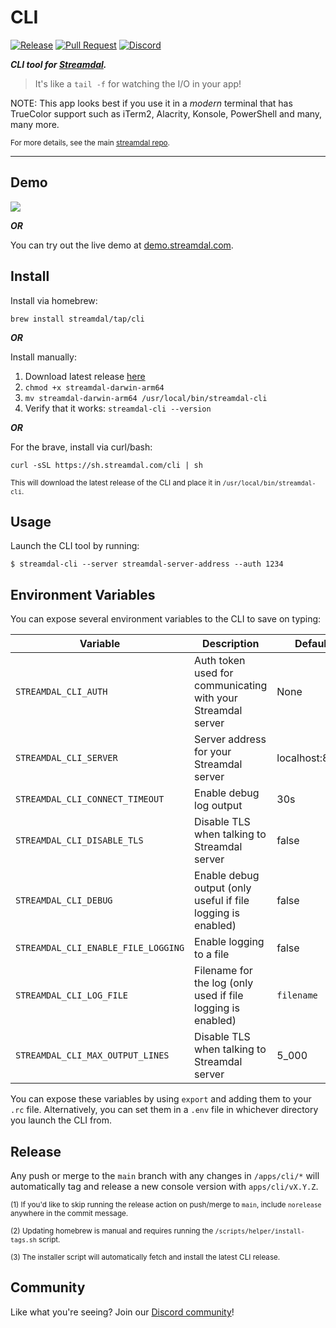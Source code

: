 CLI
===
[![Release](https://github.com/streamdal/streamdal/actions/workflows/apps-cli-release.yml/badge.svg)](https://github.com/streamdal/streamdal/actions/workflows/apps-cli-release.yml)
[![Pull Request](https://github.com/streamdal/streamdal/actions/workflows/apps-cli-pr.yml/badge.svg)](https://github.com/streamdal/streamdal/actions/workflows/apps-cli-pr.yml)
[![Discord](https://img.shields.io/badge/Community-Discord-4c57e8.svg)](https://discord.gg/streamdal)

_**CLI tool for [Streamdal](https://streamdal.com).**_

> It's like a `tail -f` for watching the I/O in your app!

NOTE: This app looks best if you use it in a _modern_ terminal that has TrueColor
support such as iTerm2, Alacrity, Konsole, PowerShell and many, many more.

<sub>For more details, see the main
[streamdal repo](https://github.com/streamdal/streamdal).</sub>

---

## Demo
<img src="./assets/demo.gif">

_**OR**_

You can try out the live demo at [demo.streamdal.com](https://demo.streamdal.com).

## Install
Install via homebrew:
```
brew install streamdal/tap/cli
```

_**OR**_

Install manually:

1. Download latest release [here](https://github.com/streamdal/streamdal/releases)
2. `chmod +x streamdal-darwin-arm64`
3. `mv streamdal-darwin-arm64 /usr/local/bin/streamdal-cli`
4. Verify that it works: `streamdal-cli --version`

_**OR**_

For the brave, install via curl/bash:

`curl -sSL https://sh.streamdal.com/cli | sh`

<sub>This will download the latest release of the CLI and place it in `/usr/local/bin/streamdal-cli`.</sub>

## Usage

Launch the CLI tool by running:

```
$ streamdal-cli --server streamdal-server-address --auth 1234
```

## Environment Variables

You can expose several environment variables to the CLI to save on typing:

| Variable                            | Description                                                  | Default        | Required |  
|-------------------------------------|--------------------------------------------------------------|----------------|---------|
| `STREAMDAL_CLI_AUTH`                | Auth token used for communicating with your Streamdal server | None           | **true** |
| `STREAMDAL_CLI_SERVER`              | Server address for your Streamdal server                     | localhost:8082 | **true** |
| `STREAMDAL_CLI_CONNECT_TIMEOUT`     | Enable debug log output                                      | 30s            | false | 
| `STREAMDAL_CLI_DISABLE_TLS`         | Disable TLS when talking to Streamdal server                 | false          | false | 
| `STREAMDAL_CLI_DEBUG`               | Enable debug output (only useful if file logging is enabled) | false          | false |
| `STREAMDAL_CLI_ENABLE_FILE_LOGGING` | Enable logging to a file                                     | false          | false |
| `STREAMDAL_CLI_LOG_FILE`            | Filename for the log (only used if file logging is enabled)  | `filename`     | false |
| `STREAMDAL_CLI_MAX_OUTPUT_LINES`    | Disable TLS when talking to Streamdal server                 | 5_000          | false |

You can expose these variables by using `export` and adding them to your `.rc`
file. Alternatively, you can set them in a `.env` file in whichever directory 
you launch the CLI from.

## Release

Any push or merge to the `main` branch with any changes in `/apps/cli/*`
will automatically tag and release a new console version with `apps/cli/vX.Y.Z`.

<sub>(1) If you'd like to skip running the release action on push/merge to `main`,
include `norelease` anywhere in the commit message.</sub>

<sub>(2) Updating homebrew is manual and requires running the `/scripts/helper/install-tags.sh` script.</sub>

<sub>(3) The installer script will automatically fetch and install the latest CLI release.</sub>

## Community

Like what you're seeing? Join our [Discord community](https://discord.gg/streamdal)!
